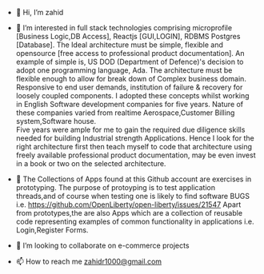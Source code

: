 - 👋 Hi, I’m zahid

- 👀 I’m interested in full stack technologies comprising microprofile [Business Logic,DB Access], Reactjs [GUI,LOGIN], RDBMS Postgres [Database].
      The Ideal architecture must be simple, flexible and opensource [free access to professional product documentation].
      An example of simple is, US DOD (Department of Defence)'s decision to adopt one programming language, Ada.
      The architecture must be flexible enough to allow for break down of Complex business domain.
      Responsive to end user demands, institution of failure & recovery for loosely coupled components.
      I adopted these concepts whilst working in English Software development companies for five years.
      Nature of these companies varied from realtime Aerospace,Customer Billing system,Software house.  
      Five years were ample for me to gain the required due diligence skills needed for building Industrial strength Applications.
      Hence I look for the right architecture first then teach myself to code that architecture using freely available
      professional product documentation, may be even invest in a book or two on the selected architecture.

- 🌱 The Collections of Apps found at this Github account are exercises in prototyping.
      The purpose of protoyping is to test application threads,and of course when testing one is likely to find software BUGS i.e.
      https://github.com/OpenLiberty/open-liberty/issues/21547
      Apart from prototypes,the are also Apps which are a collection of reusable code representing examples of common functionality
      in applications i.e. Login,Register Forms. 
 
- 💞️ I’m looking to collaborate on  e-commerce projects      
- 📫 How to reach me zahidr1000@gmail.com

<!---
zahidr/zahidr is a ✨ special ✨ repository because its `README.md` (this file) appears on your GitHub profile.
You can click the Preview link to take a look at your changes.
--->
